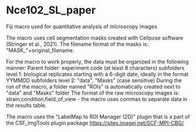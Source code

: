 # Nce102_SL_paper
Fiji macro used for quantitative analysis of microscopy images

The macro uses cell segmentation masks created with Cellpose software (Stringer et al., 2021). The filename format of the masks is: "MASK_"+original_filename.

For the macro to work properly, the data must be organized in the following manner:
  Parent folder: experiment code (at least 8 characters)
  subfolders level 1: biological replicates starting with a 6-digit date, ideally in the format YYMMDD
  subfolders level 2: "data", "Masks" (case sensitive)
During the run of the macro, a folder named "ROIs" is automatically created next to "data" and "Masks" folder
The format of the raw microscopy images is: strain,condition,field_of_view - the macro uses commas to separate data in the results table.

The macro uses the "LabelMap to ROI Manager (2D)" plugin that is a part of the CSF_ImgTools plugin package https://sites.imagej.net/SCF-MPI-CBG/
